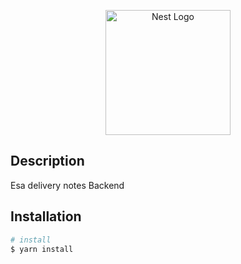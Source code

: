 <p align="center">
  <a href="http://nestjs.com/" target="blank"><img src="https://www.cofoundme.org/safe/uUwS70jBWm2d8Jczsnr77NDfitU=/fit-in/200x200/filters:fill(transparent):format(png)/6de3a798109f4201b6f0ab44744b42da" width="200" alt="Nest Logo" /></a>
</p>

## Description

Esa delivery notes Backend

## Installation

```bash
# install
$ yarn install
```